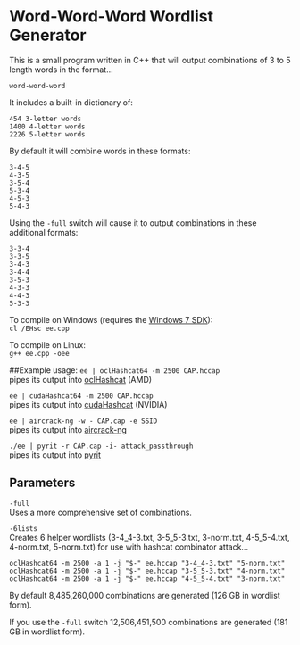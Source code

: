 # Word-Word-Word Wordlist Generator 
This is a small program written in C++ that will output combinations of 3 to 5 length words in the format...<br>

`word-word-word`<br>

It includes a built-in dictionary of:

`454 3-letter words`<br>
`1400 4-letter words`<br>
`2226 5-letter words`<br>

By default it will combine words in these formats:

`3-4-5`<br>
`4-3-5`<br>
`3-5-4`<br>
`5-3-4`<br>
`4-5-3`<br>
`5-4-3`<br>

Using the `-full` switch will cause it to output combinations in these additional formats:

`3-3-4`<br>
`3-3-5`<br>
`3-4-3`<br>
`3-4-4`<br>
`3-5-3`<br>
`4-3-3`<br>
`4-4-3`<br>
`5-3-3`<br>

To compile on Windows (requires the <a href="http://www.microsoft.com/en-us/download/details.aspx?id=8279">Windows 7 SDK</a>):<br>
`cl /EHsc ee.cpp`

To compile on Linux:<br>
`g++ ee.cpp -oee`

##Example usage:
`ee | oclHashcat64 -m 2500 CAP.hccap`<br>
pipes its output into <a href="http://hashcat.net/oclhashcat/">oclHashcat</a> (AMD)

`ee | cudaHashcat64 -m 2500 CAP.hccap`<br>
pipes its output into <a href="http://hashcat.net/oclhashcat/">cudaHashcat</a> (NVIDIA)

`ee | aircrack-ng -w - CAP.cap -e SSID`<br>
pipes its output into <a href="http://www.aircrack-ng.org/">aircrack-ng</a>

`./ee | pyrit -r CAP.cap -i- attack_passthrough`<br>
pipes its output into <a href="https://code.google.com/p/pyrit/">pyrit</a>

## Parameters
`-full`<br>
Uses a more comprehensive set of combinations.

`-6lists`<br>
Creates 6 helper wordlists (3-4_4-3.txt, 3-5_5-3.txt, 3-norm.txt, 4-5_5-4.txt, 4-norm.txt, 5-norm.txt) for use with hashcat combinator attack...

`oclHashcat64 -m 2500 -a 1 -j "$-" ee.hccap "3-4_4-3.txt" "5-norm.txt"`<br>
`oclHashcat64 -m 2500 -a 1 -j "$-" ee.hccap "3-5_5-3.txt" "4-norm.txt"`<br>
`oclHashcat64 -m 2500 -a 1 -j "$-" ee.hccap "4-5_5-4.txt" "3-norm.txt"`<br>

By default 8,485,260,000 combinations are generated (126 GB in wordlist form).

If you use the `-full` switch 12,506,451,500 combinations are generated (181 GB in wordlist form).
